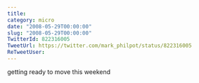 ```yaml
---
title: 
category: micro
date: "2008-05-29T00:00:00"
slug: "2008-05-29T00:00:00"
TwitterId: 822316005
TweetUrl: https://twitter.com/mark_philpot/status/822316005
ReTweetUser: 
---
```


getting ready to move this weekend